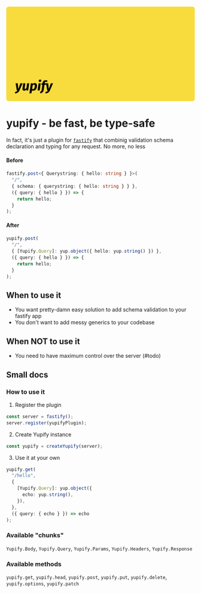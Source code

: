 ![cover](cover.png)

# yupify - be fast, be type-safe

In fact, it's just a plugin for [`fastify`](https://github.com/fastify/fastify) that combinig validation schema declaration and typing for any request. No more, no less

#### Before

```ts
fastify.post<{ Querystring: { hello: string } }>(
  "/",
  { schema: { querystring: { hello: string } } },
  ({ query: { hello } }) => {
    return hello;
  }
);
```

#### After

```ts
yupify.post(
  "/",
  { [Yupify.Query]: yup.object({ hello: yup.string() }) },
  ({ query: { hello } }) => {
    return hello;
  }
);
```

## When to use it

- You want pretty-damn easy solution to add schema validation to your fastify app
- You don't want to add messy generics to your codebase

## When NOT to use it

- You need to have maximum control over the server (#todo)

## Small docs

### How to use it

1. Register the plugin

```ts
const server = fastify();
server.register(yupifyPlugin);
```

2. Create Yupify instance

```ts
const yupify = createYupify(server);
```

3. Use it at your own

```ts
yupify.get(
  "/hello",
  {
    [Yupify.Query]: yup.object({
      echo: yup.string(),
    }),
  },
  ({ query: { echo } }) => echo
);
```

### Available "chunks"

`Yupify.Body`, `Yupify.Query`, `Yupify.Params`, `Yupify.Headers`, `Yupify.Response`

### Available methods

`yupify.get`, `yupify.head`, `yupify.post`, `yupify.put`, `yupify.delete`, `yupify.options`, `yupify.patch`
